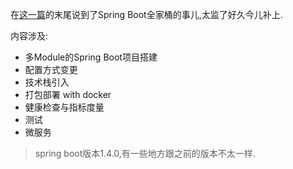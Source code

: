 在[这一篇](http://www.slahser.com/2016/06/24/框架系列-他们怎么用开发框架/)的末尾说到了Spring Boot全家桶的事儿,太监了好久今儿补上. 

内容涉及:

- 多Module的Spring Boot项目搭建
- 配置方式变更
- 技术栈引入
- 打包部署 with docker
- 健康检查与指标度量
- 测试
- 微服务

> spring boot版本1.4.0,有一些地方跟之前的版本不太一样. 

